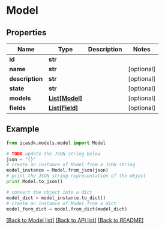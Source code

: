# Model


## Properties
Name | Type | Description | Notes
------------ | ------------- | ------------- | -------------
**id** | **str** |  | 
**name** | **str** |  | [optional] 
**description** | **str** |  | [optional] 
**state** | **str** |  | [optional] 
**models** | [**List[Model]**](Model.md) |  | [optional] 
**fields** | [**List[Field]**](Field.md) |  | [optional] 

## Example

```python
from icasdk.models.model import Model

# TODO update the JSON string below
json = "{}"
# create an instance of Model from a JSON string
model_instance = Model.from_json(json)
# print the JSON string representation of the object
print Model.to_json()

# convert the object into a dict
model_dict = model_instance.to_dict()
# create an instance of Model from a dict
model_form_dict = model.from_dict(model_dict)
```
[[Back to Model list]](../README.md#documentation-for-models) [[Back to API list]](../README.md#documentation-for-api-endpoints) [[Back to README]](../README.md)


